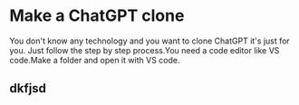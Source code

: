  # Make a ChatGPT clone

You don't know any technology and you want to clone ChatGPT it's just for you. Just follow the step by step process.You need a code editor like VS code.Make a folder and open it with VS code.

## dkfjsd


